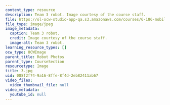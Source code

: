 ```yaml
---
content_type: resource
description: Team 3 robot. Image courtesy of the course staff.
file: https://ol-ocw-studio-app-qa.s3.amazonaws.com/courses/6-186-mobile-autonomous-systems-laboratory-january-iap-2005/088f2f749a168ffe8f4d2eb82411ab67_3.jpg
file_type: image/jpeg
image_metadata:
  caption: Team 3 robot.
  credit: Image courtesy of the course staff.
  image-alt: Team 3 robot.
learning_resource_types: []
ocw_type: OCWImage
parent_title: Robot Photos
parent_type: CourseSection
resourcetype: Image
title: 3.jpg
uid: 088f2f74-9a16-8ffe-8f4d-2eb82411ab67
video_files:
  video_thumbnail_file: null
video_metadata:
  youtube_id: null
---
```

